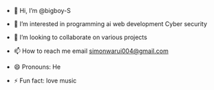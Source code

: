 - 👋 Hi, I’m @bigboy-S
- 👀 I’m interested in programming ai web development Cyber security

- 💞️ I’m looking to collaborate on various projects 
- 📫 How to reach me email simonwarui004@gmail.com
- 😄 Pronouns: He
- ⚡ Fun fact: love music 

<!---
bigboy-S/bigboy-S is a ✨ special ✨ repository because its `README.md` (this file) appears on your GitHub profile.
You can click the Preview link to take a look at your changes.
--->
